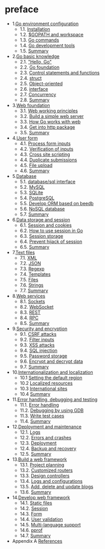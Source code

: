 # preface

* 1.[Go environment configuration](01.0.md)
  * 1.1. [Installation](01.1.md)
  * 1.2. [$GOPATH and workspace](01.2.md)
  * 1.3. [Go commands](01.3.md)
  * 1.4. [Go development tools](01.4.md)
  * 1.5. [Summary](01.5.md)
* 2.[Go basic knowledge](02.0.md)
  * 2.1. ["Hello, Go"](02.1.md)
  * 2.2. [Go foundation](02.2.md)
  * 2.3. [Control statements and functions](02.3.md)
  * 2.4. [struct](02.4.md)
  * 2.5. [Object-oriented](02.5.md)
  * 2.6. [interface](02.6.md)
  * 2.7. [Concurrency](02.7.md)
  * 2.8. [Summary](02.8.md)
* 3.[Web foundation](03.0.md)
  * 3.1. [Web working principles](03.1.md)
  * 3.2. [Build a simple web server](03.2.md)
  * 3.3. [How Go works with web](03.3.md)
  * 3.4. [Get into http package](03.4.md)
  * 3.5. [Summary](03.5.md)
* 4.[User form](04.0.md)
  * 4.1. [Process form inputs](04.1.md)
  * 4.2. [Verification of inputs](04.2.md)
  * 4.3. [Cross site scripting](04.3.md)
  * 4.4. [Duplicate submissions](04.4.md)
  * 4.5. [File upload](04.5.md)
  * 4.6. [Summary](04.6.md)
* 5.[Database](05.0.md)
  * 5.1. [database/sql interface](05.1.md)
  * 5.2. [MySQL](05.2.md)
  * 5.3. [SQLite](05.3.md)
  * 5.4. [PostgreSQL](05.4.md)
  * 5.5. [Develop ORM based on beedb](05.5.md)
  * 5.6. [NoSQL database](05.6.md)
  * 5.7. [Summary](05.7.md)
* 6.[Data storage and session](06.0.md)
  * 6.1. [Session and cookies](06.1.md)
  * 6.2. [How to use session in Go](06.2.md)
  * 6.3. [Session storage](06.3.md)
  * 6.4. [Prevent hijack of session](06.4.md)
  * 6.5. [Summary](06.5.md)
* 7.[Text files](07.0.md)
  * 7.1. [XML](07.1.md)
  * 7.2. [JSON](07.2.md)
  * 7.3. [Regexp](07.3.md)
  * 7.4. [Templates](07.4.md)
  * 7.5. [Files](07.5.md)
  * 7.6. [Strings](07.6.md)
  * 7.7. [Summary](07.7.md)
* 8.[Web services](08.0.md)
  * 8.1. [Sockets](08.1.md)
  * 8.2. [WebSocket](08.2.md)
  * 8.3. [REST](08.3.md)
  * 8.4. [RPC](08.4.md)
  * 8.5. [Summary](08.5.md)
* 9.[Security and encryption](09.0.md)
  * 9.1. [CSRF attacks](09.1.md)
  * 9.2. [Filter inputs](09.2.md)
  * 9.3. [XSS attacks](09.3.md)
  * 9.4. [SQL injection](09.4.md)
  * 9.5. [Password storage](09.5.md)
  * 9.6. [Encrypt and decrypt data](09.6.md)
  * 9.7. [Summary](09.7.md)
* 10.[Internationalization and localization](10.0.md)
  * 10.1 [Setting the default region](10.1.md)
  * 10.2 [Localized resources](10.2.md)
  * 10.3 [International sites](10.3.md)
  * 10.4 [Summary](10.4.md)
* 11.[Error handling, debugging and testing](11.0.md)
  * 11.1. [Error handling](11.1.md)
  * 11.2. [Debugging by using GDB](11.2.md)
  * 11.3. [Write test cases](11.3.md)
  * 11.4. [Summary](11.4.md)
* 12.[Deployment and maintenance](12.0.md)
  * 12.1. [Logs](12.1.md)
  * 12.2. [Errors and crashes](12.2.md)
  * 12.3. [Deployment](12.3.md)
  * 12.4. [Backup and recovery](12.4.md)
  * 12.5. [Summary](12.5.md)
* 13.[Build a web framework](13.0.md)
  * 13.1. [Project planning](13.1.md)
  * 13.2. [Customized routers](13.2.md)
  * 13.3. [Design controllers](13.3.md)
  * 13.4. [Logs and configurations](13.4.md)
  * 13.5. [Add, delete and update blogs](13.5.md)
  * 13.6. [Summary](13.6.md)
* 14.[Develop web framework](14.0.md)
  * 14.1. [Static files](14.1.md)
  * 14.2. [Session](14.2.md)
  * 14.3. [Form](14.3.md)
  * 14.4. [User validation](14.4.md)
  * 14.5. [Multi-language support](14.5.md)
  * 14.6. [pprof](14.6.md)
  * 14.7. [Summary](14.7.md)
* Appendix A [References](ref.md)

